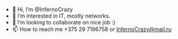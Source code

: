 - 👋 Hi, I’m @InfernoCrazy
- 👀 I’m interested in IT, mostly networks.
- 💞️ I’m looking to collaborate on nice job :)
- 📫 How to reach me +375 29 7196758 or InfernoCrazy@mail.ru

<!---
InfernoCrazy/InfernoCrazy is a ✨ special ✨ repository because its `README.md` (this file) appears on your GitHub profile.
You can click the Preview link to take a look at your changes.
--->
